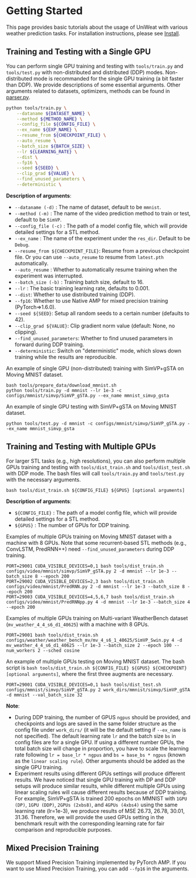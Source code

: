 # Getting Started

This page provides basic tutorials about the usage of UniWeat with various weather prediction tasks. For installation instructions, please see [Install](docs/en/install.md).

## Training and Testing with a Single GPU

You can perform single GPU training and testing with `tools/train.py` and `tools/test.py` with non-distributed and distributed (DDP) modes. Non-distributed mode is recommanded for the single GPU training (a bit faster than DDP). We provide descriptions of some essential arguments. Other arguments related to datasets, optimizers, methods can be found in [parser.py](uniweat/utils/parser.py).

```bash
python tools/train.py \
    --dataname ${DATASET_NAME} \
    --method ${METHOD_NAME} \
    --config_file ${CONFIG_FILE} \
    --ex_name ${EXP_NAME} \
    --resume_from ${CHECKPOINT_FILE} \
    --auto_resume \
    --batch_size ${BATCH_SIZE} \
    --lr ${LEARNING_RATE} \
    --dist \
    --fp16 \
    --seed ${SEED} \
    --clip_grad ${VALUE} \
    --find_unused_parameters \
    --deterministic \
```

**Description of arguments**:
- `--dataname (-d)` : The name of dataset, default to be `mmnist`.
- `--method (-m)` : The name of the video prediction method to train or test, default to be `SimVP`.
- `--config_file (-c)` : The path of a model config file, which will provide detailed settings for a STL method.
- `--ex_name` : The name of the experiment under the `res_dir`. Default to be `Debug`.
- `--resume_from ${CHECKPOINT_FILE}`: Resume from a previous checkpoint file. Or you can use `--auto_resume` to resume from `latest.pth` automatically.
- `--auto_resume` : Whether to automatically resume training when the experiment was interrupted.
- `--batch_size (-b)` : Training batch size, default to 16.
- `--lr` : The basic training learning rate, defaults to 0.001.
- `--dist`: Whether to use distributed training (DDP).
- `--fp16`: Whether to use Native AMP for mixed precision training (PyTorch=>1.6.0).
- `--seed ${SEED}`: Setup all random seeds to a certain number (defaults to 42).
- `--clip_grad ${VALUE}`: Clip gradient norm value (default: None, no clipping).
- `--find_unused_parameters`: Whether to find unused parameters in forward during DDP training.
- `--deterministic`: Switch on "deterministic" mode, which slows down training while the results are reproducible.

An example of single GPU (non-distributed) training with SimVP+gSTA on Moving MNIST dataset.
```shell
bash tools/prepare_data/download_mmnist.sh
python tools/train.py -d mmnist --lr 1e-3 -c configs/mmnist/simvp/SimVP_gSTA.py --ex_name mmnist_simvp_gsta
```

An example of single GPU testing with SimVP+gSTA on Moving MNIST dataset.
```shell
python tools/test.py -d mmnist -c configs/mmnist/simvp/SimVP_gSTA.py --ex_name mmnist_simvp_gsta
```

## Training and Testing with Multiple GPUs

For larger STL tasks (e.g., high resolutions), you can also perform multiple GPUs training and testing with `tools/dist_train.sh` and `tools/dist_test.sh` with DDP mode. The bash files will call `tools/train.py` and `tools/test.py` with the necessary arguments.

```shell
bash tools/dist_train.sh ${CONFIG_FILE} ${GPUS} [optional arguments]
```
**Description of arguments**:
- `${CONFIG_FILE}` : The path of a model config file, which will provide detailed settings for a STL method.
- `${GPUS}` : The number of GPUs for DDP training.

Examples of multiple GPUs training on Moving MNIST dataset with a machine with 8 GPUs. Note that some recurrent-based STL methods (e.g., ConvLSTM, PredRNN++) need `--find_unused_parameters` during DDP training.
```shell
PORT=29001 CUDA_VISIBLE_DEVICES=0,1 bash tools/dist_train.sh configs/video/mmnist/simvp/SimVP_gSTA.py 2 -d mmnist --lr 1e-3 --batch_size 8 --epoch 200
PORT=29002 CUDA_VISIBLE_DEVICES=2,3 bash tools/dist_train.sh configs/video/mmnist/PredRNN.py 2 -d mmnist --lr 1e-3 --batch_size 8 --epoch 200
PORT=29003 CUDA_VISIBLE_DEVICES=4,5,6,7 bash tools/dist_train.sh configs/video/mmnist/PredRNNpp.py 4 -d mmnist --lr 1e-3 --batch_size 4 --epoch 200
```

Examples of multiple GPUs training on Multi-variant WeatherBench dataset (`mv_weather_4_4_s6_d1_40625`) with a machine with 8 GPUs.
```shell
PORT=29001 bash tools/dist_train.sh configs/weather/weather_bench_mv/mv_4_s6_1_40625/SimVP_Swin.py 4 -d mv_weather_4_4_s6_d1_40625 --lr 1e-3 --batch_size 2 --epoch 100 --num_workers 2 --sched cosine
```

An example of multiple GPUs testing on Moving MNIST dataset. The bash script is `bash tools/dist_train.sh ${CONFIG_FILE} ${GPUS} ${CHECKPOINT} [optional arguments]`, where the first three augments are necessary.
```shell
PORT=29001 CUDA_VISIBLE_DEVICES=0,1 bash tools/dist_test.sh configs/mmnist/simvp/SimVP_gSTA.py 2 work_dirs/mmnist/simvp/SimVP_gSTA -d mmnist --val_batch_size 32
```

**Note**:
* During DDP training, the number of GPUS `ngpus` should be provided, and checkpoints and logs are saved in the same folder structure as the config file under `work_dirs/` (it will be the default setting if `--ex_name` is not specified). The default learning rate `lr` and the batch size `bs` in config files are for a single GPU. If using a different number GPUs, the total batch size will change in proportion, you have to scale the learning rate following `lr = base_lr * ngpus` and `bs = base_bs * ngpus` (known as the `linear scaling rule`). Other arguments should be added as the single GPU training.
* Experiment results using different GPUs settings will produce different results. We have noticed that single GPU training with DP and DDP setups will produce similar results, while different multiple GPUs using linear scaling rules will cause different results because of DDP training. For example, SimVP+gSTA is trained 200 epochs on MMNIST with `1GPU (DP)`, `1GPU (DDP)`, `2GPUs (2xbs8)`, and `4GPUs (4xbs4)` using the same learning rate (lr=1e-3), we produce results of MSE 26.73, 26.78, 30.01, 31.36. Therefore, we will provide the used GPUs setting in the benchmark result with the corresponding learning rate for fair comparison and reproducible purposes.

## Mixed Precision Training

We support Mixed Precision Training implemented by PyTorch AMP. If you want to use Mixed Precision Training, you can add `--fp16` in the arguments.
